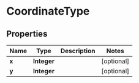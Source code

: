 

# CoordinateType


## Properties

Name | Type | Description | Notes
------------ | ------------- | ------------- | -------------
**x** | **Integer** |  |  [optional]
**y** | **Integer** |  |  [optional]



